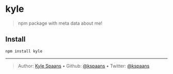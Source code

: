 # kyle

> npm package with meta data about me!

## Install

```bash
npm install kyle
```

---
> Author: [Kyle Spaans](https://spaans.ca) &bull;
> Github: [@kspaans](https://github.com/kspaans) &bull;
> Twitter: [@kspaans](https://twitter.com/kspaans)
